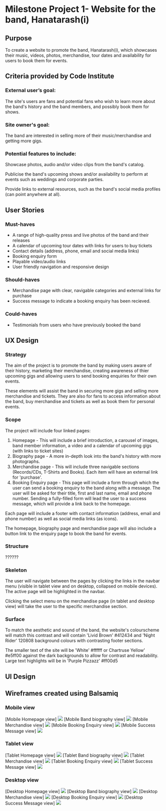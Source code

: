 # Milestone Project 1- Website for the band, Hanatarash(i)

## Purpose
To create a website to promote the band, Hanatarash(i), which showcases their music, videos, photos, merchandise, tour dates and availability for users to book them for events. 

## Criteria provided by Code Institute 
 
### External user’s goal: 
The site's users are fans and potential fans who wish to learn more about the band's history and the band members, and possibly book them for shows.

### Site owner's goal:
The band are interested in selling more of their music/merchandise and getting more gigs.

### Potential features to include:
Showcase photos, audio and/or video clips from the band's catalog.

Publicise the band's upcoming shows and/or availability to perform at events such as weddings and corporate parties.

Provide links to external resources, such as the band's social media profiles (can point anywhere at all).

## User Stories
### Must-haves
* A range of high-quality press and live photos of the band and their releases
* A calendar of upcoming tour dates with links for users to buy tickets
* Contact details (address, phone, email and social media links)
* Booking enquiry form 
* Playable video/audio links 
* User friendly navigation and responsive design

### Should-haves
* Merchandise page with clear, navigable categories and external links for purchase
* Success message to indicate a booking enquiry has been recieved. 

### Could-haves
* Testimonials from users who have previously booked the band

## UX Design

### Strategy
The aim of the project is to promote the band by making users aware of their history, marketing their merchandise, creating awareness of thier upcoming gigs and allowing users to send booking enquiries for their own events. 

These elements will assist the band in securing more gigs and selling more merchandise and tickets. They are also for fans to access information about the band, buy merchandise and tickets as well as book them for personal events. 

### Scope
The project will include four linked pages:
1. Homepage - This will include a brief introduction, a carousel of images, band member information, a video and a calendar of upcoming gigs (with links to ticket sites)
2. Biography page - A more in-depth look into the band's history with more photographs. 
3. Merchandise page - This will include three navigable sections (Records/CDs, T-Shirts and Books). Each item will have an external link for 'purchase'. 
4. Booking Enquiry page - This page will include a form through which the user can send a booking enquiry to the band along with a message. 
The user will be asked for their title, first and last name, email and phone number. Sending a fully-filled form will lead the user to a success message, which will provide a link back to the homepage. 

Each page will include a footer with contact information (address, email and phone number) as well as social media links (as icons). 

The homepage, biography page and merchandise page will also include a button link to the enquiry page to book the band for events. 

### Structure
??????

### Skeleton

The user will navigate between the pages by clicking the links in the navbar menu (visible in tablet view and on desktop, collapsed on mobile devices).
The active page will be highlighted in the navbar. 

Clicking the select menu on the merchandise page (in tablet and desktop view) will take the user to the specific merchandise section. 

### Surface
To match the aesthetic and sound of the band, the website's colourscheme will match this contrast and  will contain 'Livid Brown' #412434 and 'Night Rider' 120808 background colours with contrasting footer sections. 

The smaller text of the site will be 'White' #ffffff or Chartruse Yellow' #e5ff00 against the dark backgrounds to allow for contrast and readability. Large text highlights will be in 'Purple Pizzazz' #ff00d5

## UI Design
## Wireframes created using Balsamiq

### Mobile view 
[Mobile Homepage view] <img src="assets/images/Mobile - Home page.png">
[Mobile Band biography view]
<img src="assets/images/Mobile - Band Biography.png">
[Mobile Merchandise view]
<img src="assets/images/Mobile - Merchandise.png">
[Mobile Booking Enquiry view]
<img src="assets/images/Mobile - Booking Enquiry.png">
[Mobile Success Message view]
<img src="assets/images/Mobile - Success Message.png">


### Tablet view
[Tablet Homepage view]
<img src="assets/images/Tablet - Home page.png">
[Tablet Band biography view]
<img src="assets/images/Tablet - Band Biography.png">
[Tablet Merchandise view]
<img src="assets/images/Tablet - Merchandise.png">
[Tablet Booking Enquiry view]
<img src="assets/images/Tablet - Booking Enquiry.png">
[Tablet Success Message view]
<img src="assets/images/Tablet - Success message.png">
### Desktop view
[Desktop Homepage view]
<img src="assets/images/Desktop - Homepage.png">
[Desktop Band biography view]
<img src="assets/images/Desktop - Biography.png">
[Desktop Merchandise view]
<img src="assets/images/Desktop - Merchandise.png">
[Desktop Booking Enquiry view]
<img src="assets/images/Desktop - Booking Enquiry.png">
[Desktop Success Message view]
<img src="assets/images/Desktop - Success Message.png">

